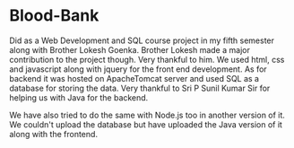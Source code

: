 # Blood-Bank
Did as a Web Development and SQL course project in my fifth semester along with Brother Lokesh Goenka.
Brother Lokesh made a major contribution to the project though. Very thankful to him.
We used html, css and javascript along with jquery for the front end development.
As for backend it was hosted on ApacheTomcat server and used SQL as a database for storing the data.
Very thankful to Sri P Sunil Kumar Sir for helping us with Java for the backend.

We have also tried to do the same with Node.js too in another version of it.
We couldn't upload the database but have uploaded the Java version of it along with the frontend. 
